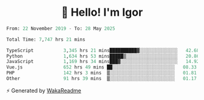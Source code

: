 <h1 align="center">👋 Hello! I'm Igor</h1>

<!--START_SECTION:waka-->

```python
From: 22 November 2019 - To: 28 May 2025

Total Time: 7,747 hrs 21 mins

TypeScript           3,345 hrs 21 mins██████████▓░░░░░░░░░░░░░░   42.68 %
Python               1,634 hrs 53 mins█████▒░░░░░░░░░░░░░░░░░░░   20.86 %
JavaScript           1,169 hrs 34 mins███▓░░░░░░░░░░░░░░░░░░░░░   14.92 %
Vue.js               652 hrs 49 mins ██░░░░░░░░░░░░░░░░░░░░░░░   08.33 %
PHP                  142 hrs 3 mins  ▒░░░░░░░░░░░░░░░░░░░░░░░░   01.81 %
Other                91 hrs 39 mins  ▒░░░░░░░░░░░░░░░░░░░░░░░░   01.17 %
```

<!--END_SECTION:waka-->

⚡ Generated by [WakaReadme](https://github.com/athul/waka-readme)

